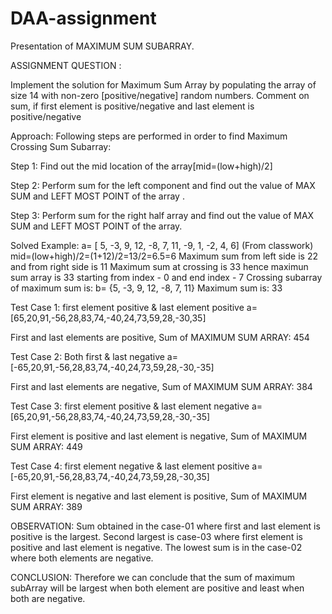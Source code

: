 # DAA-assignment

Presentation of MAXIMUM SUM SUBARRAY.

ASSIGNMENT QUESTION : 

Implement the solution for Maximum Sum Array by populating the array of size 14 with non-zero [positive/negative] random numbers.
Comment on sum, if first element is positive/negative and last element is positive/negative


Approach: Following steps are performed in order to find Maximum Crossing Sum Subarray: 

Step 1: Find out the mid location of the array[mid=(low+high)/2] 

Step 2: Perform sum for the left component and find out the value of MAX SUM and LEFT MOST POINT of the array . 

Step 3: Perform sum for the right half array and find out the value of MAX SUM and LEFT MOST POINT of the array.

Solved Example: a= [ 5, -3, 9, 12, -8, 7, 11, -9, 1, -2, 4, 6] (From classwork)
mid=(low+high)/2=(1+12)/2=13/2=6.5=6 
Maximum sum from left side is 22 and from right side is 11
Maximum sum at crossing is 33 hence maximun sum array is 33 starting from index - 0 and end index - 7 
Crossing subarray of maximum sum is: b= {5, -3, 9, 12, -8, 7, 11} Maximum sum is: 33


Test Case 1: first element positive & last element positive 
a=[65,20,91,-56,28,83,74,-40,24,73,59,28,-30,35] 

First and last elements are positive,
Sum of MAXIMUM SUM ARRAY:  454


Test Case 2: Both first & last negative 
a=[-65,20,91,-56,28,83,74,-40,24,73,59,28,-30,-35] 

First and last elements are negative,
Sum of MAXIMUM SUM ARRAY:  384

Test Case 3: first element positive & last element negative 
a=[65,20,91,-56,28,83,74,-40,24,73,59,28,-30,-35] 

First element is positive and last element is negative,
Sum of MAXIMUM SUM ARRAY:  449

Test Case 4: first element negative & last element positive 
a=[-65,20,91,-56,28,83,74,-40,24,73,59,28,-30,35] 

First element is negative and last element is positive,
Sum of MAXIMUM SUM ARRAY:  389

OBSERVATION: 
Sum obtained in the case-01 where first and last element is positive is the largest. 
Second largest is case-03 where first element is positive and last element is negative. 
The lowest sum is in the case-02 where both elements are negative. 

CONCLUSION: 
Therefore we can conclude that the sum of maximum subArray will be largest when both element are positive and least when both are negative.
